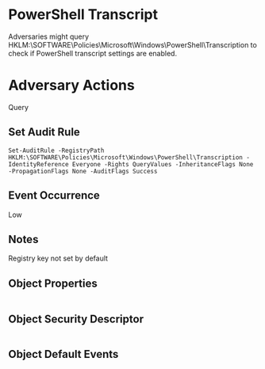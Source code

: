 # PowerShell Transcript

Adversaries might query HKLM:\SOFTWARE\Policies\Microsoft\Windows\PowerShell\Transcription to check if PowerShell transcript settings are enabled.

# Adversary Actions

Query

## Set Audit Rule

```
Set-AuditRule -RegistryPath HKLM:\SOFTWARE\Policies\Microsoft\Windows\PowerShell\Transcription -IdentityReference Everyone -Rights QueryValues -InheritanceFlags None -PropagationFlags None -AuditFlags Success
```

## Event Occurrence

Low

## Notes

Registry key not set by default

## Object Properties

```

```

## Object Security Descriptor

```

```

## Object Default Events
